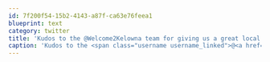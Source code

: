 ```yaml
---
id: 7f200f54-15b2-4143-a87f-ca63e76feea1
blueprint: text
category: twitter
title: 'Kudos to the @Welcome2Kelowna team for giving us a great local news &amp; info site. Awesome on mobile.'
caption: 'Kudos to the <span class="username username_linked">@<a href="https://twitter.com/Welcome2Kelowna" title="Kelowna Now">Welcome2Kelowna</a></span> team for giving us a great local news &amp; info site. Awesome on mobile.'
---
```

